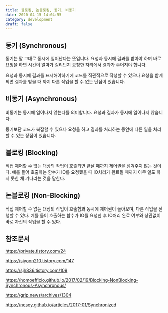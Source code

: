 ```yaml
---
title: 블로킹, 논블로킹, 동기, 비동기
date: 2020-04-15 14:04:55
category: development
draft: false
---
```


## 동기 (Synchronous)

동기는 말 그대로 동시에 일어난다는 뜻입니다. 요청과 동시에 결과를 받아야 하며 바로 요청을 하면 시간이 얼마가 걸리던지 요청한 자리에서 결과가 주어져야 합니다.

요청과 동시에 결과를 표시해야하기에 코드를 직관적으로 작성할 수 있으나 요청을 받게 되면 결과를 받을 때 까지 다른 작업을 할 수 없는 단점이 있습니다.

## 비동기 (Asynchronous)

비동기는 동시에 일어나지 않는다를 의미합니다. 요청과 결과가 동시에 일어나지 않습니다.

동기보단 코드가 복잡할 수 있으나 요청을 하고 결과를 처리하는 동안에 다른 일을 처리할 수 있는 장점이 있습니다.

## 블로킹 (Blocking)

직접 제어할 수 없는 대상의 작업이 호출되면 끝날 때까지 제어권을 넘겨주지 않는 것이다. 예를 들어 호출하는 함수가 IO를 요청했을 때 IO처리가 완료될 때까지 아무 일도 하지 못한 채 기다리는 것을 말한다.

## 논블로킹 (Non-Blocking)

직접 제어할 수 없는 대상의 작업이 호출함과 동시에 제어권이 돌아오며, 다른 작업을 진행할 수 있다. 예를 들어 호출하는 함수가 IO를 요청한 후 IO처리 완료 여부와 상관없이 바로 자신의 작업을 할 수 있다.

<!-- ## 의문점

위에서 언급한 내용들을 보면 이렇게 떠올릴 수도 있습니다.

![의문점1](./images/blocking1.png)

이렇게도 떠올릴수도 있겠습니다.

![의문점2](./images/blocking2.png)

## 다른점

'의문점'에서 본대로 비슷하게 보이는 부분끼리 묶은 후 다른점을 살펴보겠습니다.
 -->

## 참조문서

<https://private.tistory.com/24>

<https://siyoon210.tistory.com/147>

<https://sjh836.tistory.com/109>

<https://homoefficio.github.io/2017/02/19/Blocking-NonBlocking-Synchronous-Asynchronous/>

<https://grip.news/archives/1304>

<https://nesoy.github.io/articles/2017-01/Synchronized>

